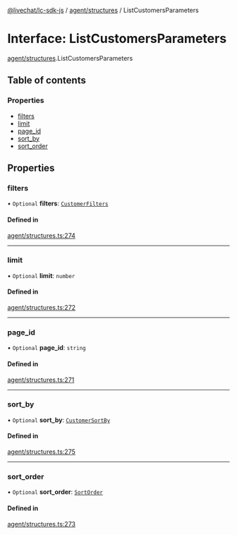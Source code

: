 [@livechat/lc-sdk-js](../README.md) / [agent/structures](../modules/agent_structures.md) / ListCustomersParameters

# Interface: ListCustomersParameters

[agent/structures](../modules/agent_structures.md).ListCustomersParameters

## Table of contents

### Properties

- [filters](agent_structures.ListCustomersParameters.md#filters)
- [limit](agent_structures.ListCustomersParameters.md#limit)
- [page\_id](agent_structures.ListCustomersParameters.md#page_id)
- [sort\_by](agent_structures.ListCustomersParameters.md#sort_by)
- [sort\_order](agent_structures.ListCustomersParameters.md#sort_order)

## Properties

### filters

• `Optional` **filters**: [`CustomerFilters`](agent_structures.CustomerFilters.md)

#### Defined in

[agent/structures.ts:274](https://github.com/livechat/lc-sdk-js/blob/11cc290/src/agent/structures.ts#L274)

___

### limit

• `Optional` **limit**: `number`

#### Defined in

[agent/structures.ts:272](https://github.com/livechat/lc-sdk-js/blob/11cc290/src/agent/structures.ts#L272)

___

### page\_id

• `Optional` **page\_id**: `string`

#### Defined in

[agent/structures.ts:271](https://github.com/livechat/lc-sdk-js/blob/11cc290/src/agent/structures.ts#L271)

___

### sort\_by

• `Optional` **sort\_by**: [`CustomerSortBy`](../enums/agent_structures.CustomerSortBy.md)

#### Defined in

[agent/structures.ts:275](https://github.com/livechat/lc-sdk-js/blob/11cc290/src/agent/structures.ts#L275)

___

### sort\_order

• `Optional` **sort\_order**: [`SortOrder`](../enums/objects.SortOrder.md)

#### Defined in

[agent/structures.ts:273](https://github.com/livechat/lc-sdk-js/blob/11cc290/src/agent/structures.ts#L273)
